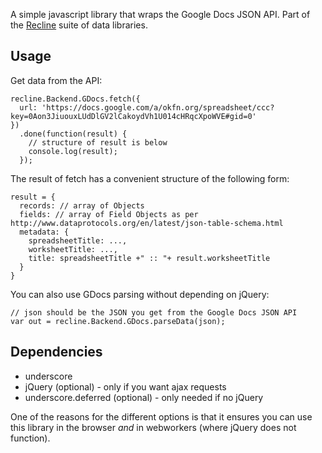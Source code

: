 A simple javascript library that wraps the Google Docs JSON API. Part of the
[Recline][] suite of data libraries.

[Recline]: http://okfnlabs.org/recline/

## Usage

Get data from the API:

    recline.Backend.GDocs.fetch({
      url: 'https://docs.google.com/a/okfn.org/spreadsheet/ccc?key=0Aon3JiuouxLUdDlGV2lCakoydVh1U014cHRqcXpoWVE#gid=0'
    })
      .done(function(result) {
        // structure of result is below
        console.log(result);
      });

The result of fetch has a convenient structure of the following form:

    result = {
      records: // array of Objects
      fields: // array of Field Objects as per http://www.dataprotocols.org/en/latest/json-table-schema.html
      metadata: {
        spreadsheetTitle: ...,
        worksheetTitle: ...,
        title: spreadsheetTitle +" :: "+ result.worksheetTitle
      }
    }

You can also use GDocs parsing without depending on jQuery:

    // json should be the JSON you get from the Google Docs JSON API
    var out = recline.Backend.GDocs.parseData(json);


## Dependencies

* underscore
* jQuery (optional) - only if you want ajax requests
* underscore.deferred (optional) - only needed if no jQuery

One of the reasons for the different options is that it ensures you can use
this library in the browser *and* in webworkers (where jQuery does not
function).

